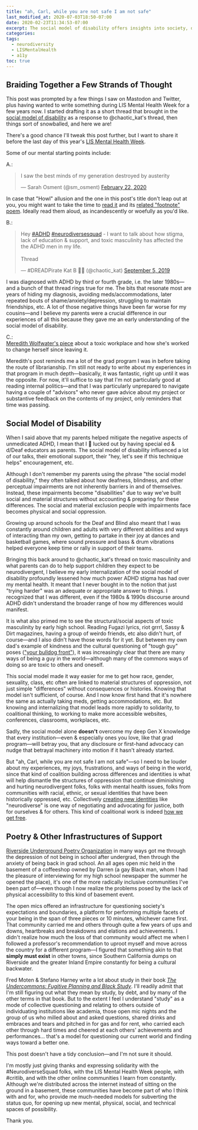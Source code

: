 ```yaml
---
title: "ah, Carl, while you are not safe I am not safe"
last_modified_at: 2020-07-03T18:50-07:00
date: 2020-02-23T11:34:53-07:00
excerpt: The social model of disability offers insights into society, differences, and oppressive structures beyond disability.  
categories:
tags: 
  - neurodiversity  
  - LISMentalHealth  
  - a11y  
toc: true
---
```

## Braiding Together a Few Strands of Thought  

This post was prompted by a few things I saw on Mastodon and Twitter, plus having wanted to write something during LIS Mental Health Week for a few years now. I started drafting it as a short thread that brought in the [social model of disability](https://www.sciencedirect.com/topics/medicine-and-dentistry/social-model-of-disability) as a response to @chaotic_kat's thread, then things sort of snowballed, and here we are!  

There's a good chance I'll tweak this post further, but I want to share it before the last day of this year's [LIS Mental Health Week](https://tinyurl.com/lismentalhealth20).  

Some of our mental starting points include:  

A.:  
<blockquote class="twitter-tweet"><p lang="en" dir="ltr">I saw the best minds of my generation destroyed by austerity</p>&mdash; Sarah Osment (@sm_osment) <a href="https://twitter.com/sm_osment/status/1231051671469535232?ref_src=twsrc%5Etfw">February 22, 2020</a></blockquote> <script async src="https://platform.twitter.com/widgets.js" charset="utf-8"></script>  

In case that "Howl" allusion and the one in this post's title don't leap out at you, you might want to take the time to [read it](https://www.poetryfoundation.org/poems/49303/howl) and its [related "footnote" poem](https://www.poetryfoundation.org/poems/54163/footnote-to-howl). Ideally read them aloud, as incandescently or woefully as you'd like.  

B.:  
<blockquote class="twitter-tweet"><p lang="en" dir="ltr">Hey <a href="https://twitter.com/hashtag/ADHD?src=hash&amp;ref_src=twsrc%5Etfw">#ADHD</a> <a href="https://twitter.com/hashtag/neurodiversesquad?src=hash&amp;ref_src=twsrc%5Etfw">#neurodiversesquad</a> - I want to talk about how stigma, lack of education &amp; support, and toxic masculinity has affected the the ADHD men in my life.<br><br>Thread</p>&mdash; #DREADPirate Kat B 🏳️‍🌈 (@chaotic_kat) <a href="https://twitter.com/chaotic_kat/status/1169688745387233280?ref_src=twsrc%5Etfw">September 5, 2019</a></blockquote> <script async src="https://platform.twitter.com/widgets.js" charset="utf-8"></script>  

I was diagnosed with ADHD by third or fourth grade, i.e. the later 1980s—and a bunch of that thread rings true for me. The bits that resonate most are years of hiding my diagnosis, avoiding meds/accommodations, later repeated bouts of shame/anxiety/depression, struggling to maintain friendships, etc. A lot of those negative things have been far worse for my cousins—and I believe my parents were a crucial difference in our experiences of all this because they gave me an early understanding of the social model of disability.  

C.:  
[Meredith Wolfwater's piece](https://meredith.wolfwater.com/wordpress/2020/02/18/lismentalhealth-that-time-my-brain-and-my-job-tried-to-kill-me/) about a toxic workplace and how she's worked to change herself since leaving it.  

Meredith's post reminds me a lot of the grad program I was in before taking the route of librarianship. I'm still not ready to write about my experiences in that program in much depth—basically, it was fantastic, right up until it was the opposite. For now, it'll suffice to say that I'm not particularly good at reading internal politics—and that I was particularly unprepared to navigate having a couple of "advisors" who never gave advice about my project or substantive feedback on the contents of my project, only reminders that time was passing.  

## Social Model of Disability  

When I said above that my parents helped mitigate the negative aspects of unmedicated ADHD, I mean that I 💯 lucked out by having special ed & d/Deaf educators as parents. The social model of disability influenced a lot of our talks, their emotional support, their "hey, let's see if this technique helps" encouragement, etc.  

Although I don't remember my parents using the phrase "the social model of disability," they often talked about how deafness, blindness, and other perceptual impairments are not inherently barriers in and of themselves. Instead, these impairments become "disabilities" due to way we've built social and material structures without accounting & preparing for these differences. The social and material exclusion people with impairments face becomes physical and social oppression.  

Growing up around schools for the Deaf and Blind also meant that I was constantly around children and adults with very different abilities and ways of interacting than my own, getting to partake in their joy at dances and basketball games, where sound pressure and bass & drum vibrations helped everyone keep time or rally in support of their teams.  

Bringing this back around to @chaotic_kat's thread on toxic masculinity and what parents can do to help support children they expect to be neurodivergent, I believe my early internalization of the social model of disability profoundly lessened how much power ADHD stigma has had over my mental health. It meant that I never bought in to the notion that just "trying harder" was an adequate or appropriate answer to things. I recognized that I was different, even if the 1980s & 1990s discourse around ADHD didn't understand the broader range of how my differences would manifest.  

It is what also primed me to see the structural/social aspects of toxic masculinity by early high school. Reading Fugazi lyrics, riot grrrl, Sassy & Dirt magazines, having a group of weirdo friends, etc also didn't hurt, of course—and I also didn't have those words for it yet. But between my own dad's example of kindness and the cultural questioning of "tough guy" poses (["your bulldog front"](https://genius.com/Fugazi-bulldog-front-lyrics)), it was increasingly clear that there are many ways of being a guy in the world—although many of the commons ways of doing so are toxic to others and oneself.  

This social model made it way easier for me to get how race, gender, sexuality, class, etc often are linked to material structures of oppression, not just simple "differences" without consequences or histories. Knowing that model isn't sufficient, of course. And I now know first hand that it's nowhere the same as actually taking meds, getting accommodations, etc. But knowing and internalizing that model leads more rapidly to solidarity, to coalitional thinking, to working to make more accessible websites, conferences, classrooms, workplaces, etc.  

Sadly, the social model alone __doesn't__ overcome my deep Gen X knowledge that every institution—even & especially ones you love, like that grad program—will betray you, that any disclosure or first-hand advocacy can nudge that betrayal machinery into motion if it hasn't already started.  

But "ah, Carl, while you are not safe I am not safe"—so I need to be louder about my experiences, my joys, frustrations, and ways of being in the world, since that kind of coalition building across differences and identities is what will help dismantle the structures of oppression that continue diminishing and hurting neurodivergent folks, folks with mental health issues, folks from communities with racial, ethnic, or sexual identities that have been historically oppressed, etc. Collectively [creating new identities](https://pages.mtu.edu/~jdslack/readings/CSReadings/Hall_Old_and_New_Identities_Ethnicities.pdf) like "neurodiverse" is one way of negotiating and advocating for justice, both for ourselves & for others. This kind of coalitional work is indeed [how we get free](https://www.worldcat.org/oclc/1022312889).  

## Poetry & Other Infrastructures of Support  

[Riverside Underground Poetry Organization](https://raincrossunderground.omeka.net/items/show/2) in many ways got me through the depression of not being in school after undergrad, then through the anxiety of being back in grad school. An all ages open mic held in the basement of a coffeeshop owned by Darren (a gay Black man, whom I had the pleasure of interviewing for my high school newspaper the summer he opened the place), it's one of the more radically inclusive communities I've been part of—even though I now realize the problems posed by the lack of physical accessibility to this kind of basement event.  

The open mics offered an infrastructure for questioning society's expectations and boundaries, a platform for performing multiple facets of your being in the span of three pieces or 10 minutes, whichever came first. That community carried me and others through quite a few years of ups and downs, heartbreaks and breakdowns and elations and achievements. I didn't realize how much the loss of that community would affect me when I followed a professor's recommendation to uproot myself and move across the country for a different program—I figured that something akin to that __simply must exist__ in other towns, since Southern California dumps on Riverside and the greater Inland Empire constantly for being a cultural backwater.  

Fred Moten & Stefano Harney write a lot about study in their book [_The Undercommons: Fugitive Planning and Black Study_](http://www.minorcompositions.info/wp-content/uploads/2013/04/undercommons-web.pdf). I'll readily admit that I'm still figuring out what they mean by study, by debt, and by many of the other terms in that book. But to the extent I feel I understand "study" as a mode of collective questioning and relating to others outside of individuating institutions like academia, those open mic nights and the group of us who milled about and asked questions, shared drinks and embraces and tears and pitched in for gas and for rent, who carried each other through hard times and cheered at each others' achievements and performances… that's a model for questioning our current world and finding ways toward a better one.  

This post doesn't have a tidy conclusion—and I'm not sure it should.  

I'm mostly just giving thanks and expressing solidarity with the #NeurodiverseSquad folks, with the LIS Mental Health Week people, with #critlib, and with the other online communities I learn from constantly. Although we're distributed across the internet instead of sitting on the ground in a basement, these communities have become part of who I think with and for, who provide me much-needed models for subverting the status quo, for opening up new mental, physical, social, and technical spaces of possibility.  

Thank you.  